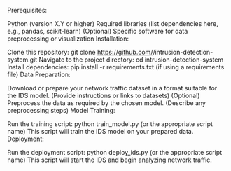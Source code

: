 Prerequisites:

Python (version X.Y or higher)
Required libraries (list dependencies here, e.g., pandas, scikit-learn)
(Optional) Specific software for data preprocessing or visualization
Installation:

Clone this repository: git clone https://github.com/<your-username>/intrusion-detection-system.git
Navigate to the project directory: cd intrusion-detection-system
Install dependencies: pip install -r requirements.txt (if using a requirements file)
Data Preparation:

Download or prepare your network traffic dataset in a format suitable for the IDS model. (Provide instructions or links to datasets)
(Optional) Preprocess the data as required by the chosen model. (Describe any preprocessing steps)
Model Training:

Run the training script: python train_model.py (or the appropriate script name)
This script will train the IDS model on your prepared data.
Deployment:

Run the deployment script: python deploy_ids.py (or the appropriate script name)
This script will start the IDS and begin analyzing network traffic.

